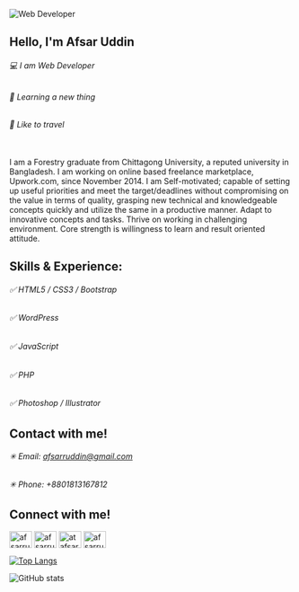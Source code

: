 
![Web Developer](https://pbs.twimg.com/profile_banners/2835629965/1506402934/600x200)

## Hello, I'm Afsar Uddin

###### 💻 I am Web Developer
###### 📔 Learning a new thing
###### 🚙 Like to travel
<br>
I am a Forestry graduate from Chittagong University, a reputed university in Bangladesh. I am working on online based freelance marketplace, Upwork.com, since November 2014. I am Self-motivated; capable of setting up useful priorities and meet the target/deadlines without compromising on the value in terms of quality, grasping new technical and knowledgeable concepts quickly and utilize the same in a productive manner. Adapt to innovative concepts and tasks. Thrive on working in challenging environment. Core strength is willingness to learn and result oriented attitude.


## Skills & Experience: 
###### ✅ HTML5 / CSS3 / Bootstrap 
###### ✅ WordPress 
###### ✅ JavaScript
###### ✅ PHP
###### ✅ Photoshop / Illustrator


## Contact with me!
###### ✳ Email: afsarruddin@gmail.com
###### ✳ Phone: +8801813167812

## Connect with me!

<p align="left">
<a href="https://fb.com/afsarruddin" target="blank"><img align="center" src="https://raw.githubusercontent.com/rahuldkjain/github-profile-readme-generator/master/src/images/icons/Social/facebook.svg" alt="afsarruddin" height="30" width="40" /></a>
<a href="https://instagram.com/afsarruddin" target="blank"><img align="center" src="https://raw.githubusercontent.com/rahuldkjain/github-profile-readme-generator/master/src/images/icons/Social/instagram.svg" alt="afsarruddin" height="30" width="40" /></a>
<a href="https://twitter.com/atafsar" target="blank"><img align="center" src="https://raw.githubusercontent.com/rahuldkjain/github-profile-readme-generator/master/src/images/icons/Social/twitter.svg" alt="atafsar" height="30" width="40" /></a>
<a href="https://linkedin.com/in/afsarruddin" target="blank"><img align="center" src="https://raw.githubusercontent.com/rahuldkjain/github-profile-readme-generator/master/src/images/icons/Social/linked-in-alt.svg" alt="afsarruddin" height="30" width="40" /></a>

</p>

[![Top Langs](https://github-readme-stats.vercel.app/api/top-langs/?username=afsarruddin)](https://github.com/anuraghazra/github-readme-stats)

![GitHub stats](https://github-readme-stats.vercel.app/api?username=afsarruddin&show_icons=true)  
